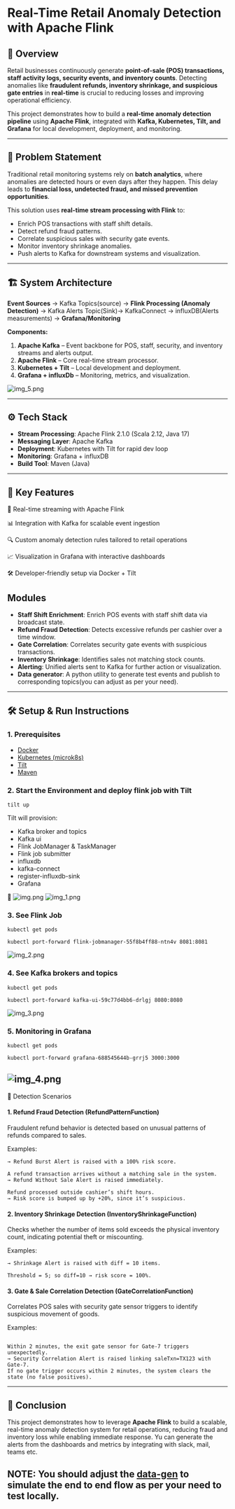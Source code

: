 # Real-Time Retail Anomaly Detection with Apache Flink

## 📌 Overview

Retail businesses continuously generate **point-of-sale (POS) transactions, staff activity logs, security events, and inventory counts**. Detecting anomalies like **fraudulent refunds, inventory shrinkage, and suspicious gate entries** in **real-time** is crucial to reducing losses and improving operational efficiency.

This project demonstrates how to build a **real-time anomaly detection pipeline** using **Apache Flink**, integrated with **Kafka, Kubernetes, Tilt, and Grafana** for local development, deployment, and monitoring.

---

## 🚀 Problem Statement

Traditional retail monitoring systems rely on **batch analytics**, where anomalies are detected hours or even days after they happen. This delay leads to **financial loss, undetected fraud, and missed prevention opportunities**.

This solution uses **real-time stream processing with Flink** to:

* Enrich POS transactions with staff shift details.
* Detect refund fraud patterns.
* Correlate suspicious sales with security gate events.
* Monitor inventory shrinkage anomalies.
* Push alerts to Kafka for downstream systems and visualization.

---

## 🏗️ System Architecture

**Event Sources** → Kafka Topics(source) → **Flink Processing (Anomaly Detection)** → Kafka Alerts Topic(Sink)→ KafkaConnect -> influxDB(Alerts measurements) -> **Grafana/Monitoring**

**Components:**

1. **Apache Kafka** – Event backbone for POS, staff, security, and inventory streams and alerts output.
2. **Apache Flink** – Core real-time stream processor.
3. **Kubernetes + Tilt** – Local development and deployment.
4. **Grafana + influxDb** – Monitoring, metrics, and visualization.

![img_5.png](img_5.png)

---

## ⚙️ Tech Stack

* **Stream Processing**: Apache Flink 2.1.0 (Scala 2.12, Java 17)
* **Messaging Layer**: Apache Kafka
* **Deployment**: Kubernetes with Tilt for rapid dev loop
* **Monitoring**: Grafana + influxDB
* **Build Tool**: Maven (Java)

---

## 🔑 Key Features

🚀 Real-time streaming with Apache Flink

📊 Integration with Kafka for scalable event ingestion

🔍 Custom anomaly detection rules tailored to retail operations

📈 Visualization in Grafana with interactive dashboards

🛠️ Developer-friendly setup via Docker + Tilt

## Modules

* **Staff Shift Enrichment**: Enrich POS events with staff shift data via broadcast state.
* **Refund Fraud Detection**: Detects excessive refunds per cashier over a time window.
* **Gate Correlation**: Correlates security gate events with suspicious transactions.
* **Inventory Shrinkage**: Identifies sales not matching stock counts.
* **Alerting**: Unified alerts sent to Kafka for further action or visualization.
* **Data generator**: A python utility to generate test events and publish to corresponding topics(you can adjust as per your need).

---

## 🛠️ Setup & Run Instructions

### 1. Prerequisites

* [Docker](https://www.docker.com/)
* [Kubernetes (microk8s)](https://microk8s.io/#install-microk8s)
* [Tilt](https://tilt.dev/)
* [Maven](https://maven.apache.org/)

### 2. Start the Environment and deploy flink job with Tilt

```
tilt up
```

Tilt will provision:

* Kafka broker and topics
* Kafka ui
* Flink JobManager & TaskManager
* Flink job submitter
* influxdb 
* kafka-connect 
* register-influxdb-sink 
* Grafana 

📌 
![img.png](img.png)
![img_1.png](img_1.png)

### 3. See Flink Job
```
kubectl get pods
```

```
kubectl port-forward flink-jobmanager-55f8b4ff88-ntn4v 8081:8081
```
![img_2.png](img_2.png)

### 4. See Kafka brokers and topics
```
kubectl get pods
```

```
kubectl port-forward kafka-ui-59c77d4bb6-drlgj 8080:8080
```
![img_3.png](img_3.png)
### 5. Monitoring in Grafana

```
kubectl get pods
```

```
kubectl port-forward grafana-688545644b-grrj5 3000:3000
```
![img_4.png](img_4.png)
---
🔎 Detection Scenarios
#### 1. Refund Fraud Detection (RefundPatternFunction)

Fraudulent refund behavior is detected based on unusual patterns of refunds compared to sales.

Examples:

```A cashier issues 6 refunds within 10 minutes, each above $100.
→ Refund Burst Alert is raised with a 100% risk score.

A refund transaction arrives without a matching sale in the system.
→ Refund Without Sale Alert is raised immediately.

Refund processed outside cashier’s shift hours.
→ Risk score is bumped up by +20%, since it’s suspicious.
```

#### 2. Inventory Shrinkage Detection (InventoryShrinkageFunction)

Checks whether the number of items sold exceeds the physical inventory count, indicating potential theft or miscounting.

Examples:

```Inventory count for SKU=12345 is 20 items, but sales data shows 30 items sold since last count.
→ Shrinkage Alert is raised with diff = 10 items.

Threshold = 5; so diff=10 → risk score = 100%.
```

#### 3. Gate & Sale Correlation Detection (GateCorrelationFunction)

Correlates POS sales with security gate sensor triggers to identify suspicious movement of goods.

Examples:

```A customer buys a $500 TV (high-value sale).

Within 2 minutes, the exit gate sensor for Gate-7 triggers unexpectedly.
→ Security Correlation Alert is raised linking saleTxn=TX123 with Gate-7.
If no gate trigger occurs within 2 minutes, the system clears the state (no false positives).

```
---


## 🎯 Conclusion

This project demonstrates how to leverage **Apache Flink** to build a scalable, real-time anomaly detection system for retail operations, reducing fraud and inventory loss while enabling immediate response.
Yu can generate the alerts from the dashboards and metrics by integrating with slack, mail, teams etc.

NOTE: You should adjust the [data-gen](data-gen) to simulate the end to end flow as per your need to test locally.
---